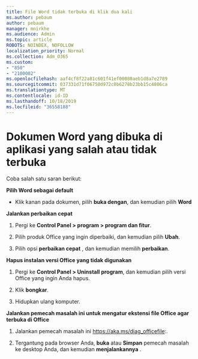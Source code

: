 ```yaml
---
title: File Word tidak terbuka di klik dua kali
ms.author: pebaum
author: pebaum
manager: mnirkhe
ms.audience: Admin
ms.topic: article
ROBOTS: NOINDEX, NOFOLLOW
localization_priority: Normal
ms.collection: Adm_O365
ms.custom:
- "850"
- "2100002"
ms.openlocfilehash: aaf4cf8f22a81c601f41ef00080aeb1d8a7e2789
ms.sourcegitcommit: 037331d71f06750d972c0b6278b23bb15c4806ca
ms.translationtype: MT
ms.contentlocale: id-ID
ms.lasthandoff: 10/18/2019
ms.locfileid: "36558188"
---
```

# <a name="word-document-opened-in-the-wrong-app-or-didnt-open"></a>Dokumen Word yang dibuka di aplikasi yang salah atau tidak terbuka

Coba salah satu saran berikut:

**Pilih Word sebagai default**

- Klik kanan pada dokumen, pilih **buka dengan**, dan kemudian pilih **Word**

**Jalankan perbaikan cepat**

1. Pergi ke **Control Panel > program > program dan fitur**.

2. Pilih produk Office yang ingin diperbaiki, dan kemudian pilih **Ubah**.

3. Pilih opsi **perbaikan cepat** , dan kemudian memilih **perbaikan**.

**Hapus instalan versi Office yang tidak digunakan**

1. Pergi ke **Control Panel > Uninstall program**, dan kemudian pilih versi Office yang ingin Anda hapus.

2. Klik **bongkar**.

3. Hidupkan ulang komputer.

**Jalankan pemecah masalah ini untuk mengatur ekstensi file Office agar terbuka di Office**

1. Jalankan pemecah masalah ini https://aka.ms/diag_officefile:.

2. Tergantung pada browser Anda, **buka** atau **Simpan** pemecah masalah ke desktop Anda, dan kemudian **menjalankannya** .

